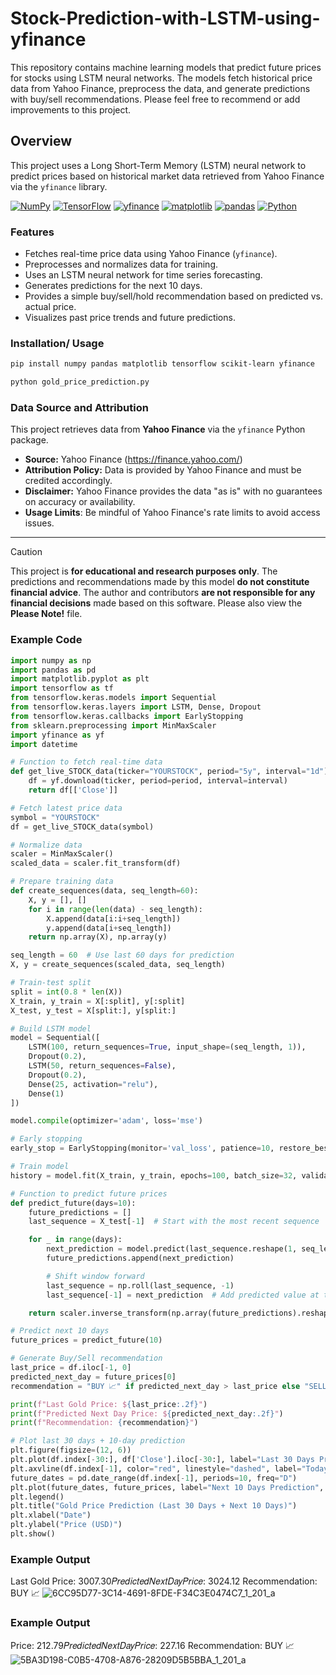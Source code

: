 # Stock-Prediction-with-LSTM-using-yfinance
This repository contains machine learning models that predict future prices for stocks using LSTM neural networks. The models fetch historical price data from Yahoo Finance, preprocess the data, and generate predictions with buy/sell recommendations. 
Please feel free to recommend or add improvements to this project. 

## Overview
This project uses a Long Short-Term Memory (LSTM) neural network to predict prices based on historical market data retrieved from Yahoo Finance via the `yfinance` library.

<a href="https://numpy.org/"><img alt="NumPy" src="https://img.shields.io/badge/NumPy-013243.svg?logo=numpy&logoColor=white"></a>
<a href="https://www.tensorflow.org/"><img alt="TensorFlow" src="https://img.shields.io/badge/TensorFlow-FF6F00.svg?logo=tensorflow&logoColor=white"></a>
<a href="https://pypi.org/project/yfinance/"><img alt="yfinance" src="https://img.shields.io/badge/yfinance-003366.svg?logo=python&logoColor=white"></a>
<a href="https://matplotlib.org/"><img alt="matplotlib" src="https://img.shields.io/badge/matplotlib-11557C.svg?logo=python&logoColor=white"></a>
<a href="https://pandas.pydata.org/"><img alt="pandas" src="https://img.shields.io/badge/pandas-150458.svg?logo=pandas&logoColor=white"></a>
<a href="https://www.python.org/"><img alt="Python" src="https://img.shields.io/badge/Python-3776AB.svg?logo=python&logoColor=white"></a>

### Features
- Fetches real-time price data using Yahoo Finance (`yfinance`).
- Preprocesses and normalizes data for training.
- Uses an LSTM neural network for time series forecasting.
- Generates predictions for the next 10 days.
- Provides a simple buy/sell/hold recommendation based on predicted vs. actual price.
- Visualizes past price trends and future predictions.

### Installation/ Usage
```bash
pip install numpy pandas matplotlib tensorflow scikit-learn yfinance
```
```python
python gold_price_prediction.py
```

### Data Source and Attribution
This project retrieves data from **Yahoo Finance** via the `yfinance` Python package.
- **Source:** Yahoo Finance (https://finance.yahoo.com/)
- **Attribution Policy:** Data is provided by Yahoo Finance and must be credited accordingly.
- **Disclaimer:** Yahoo Finance provides the data "as is" with no guarantees on accuracy or availability.
- **Usage Limits**: Be mindful of Yahoo Finance's rate limits to avoid access issues.

---

> [!CAUTION]
> This project is **for educational and research purposes only**.
> The predictions and recommendations made by this model **do not constitute financial advice**.
> The author and contributors **are not responsible for any financial decisions** made based on this software.
> Please also view the **Please Note!** file.


### Example Code

```python code
import numpy as np
import pandas as pd
import matplotlib.pyplot as plt
import tensorflow as tf
from tensorflow.keras.models import Sequential
from tensorflow.keras.layers import LSTM, Dense, Dropout
from tensorflow.keras.callbacks import EarlyStopping
from sklearn.preprocessing import MinMaxScaler
import yfinance as yf
import datetime

# Function to fetch real-time data
def get_live_STOCK_data(ticker="YOURSTOCK", period="5y", interval="1d"):
    df = yf.download(ticker, period=period, interval=interval)
    return df[['Close']]

# Fetch latest price data
symbol = "YOURSTOCK"
df = get_live_STOCK_data(symbol)

# Normalize data
scaler = MinMaxScaler()
scaled_data = scaler.fit_transform(df)

# Prepare training data
def create_sequences(data, seq_length=60):
    X, y = [], []
    for i in range(len(data) - seq_length):
        X.append(data[i:i+seq_length])
        y.append(data[i+seq_length])
    return np.array(X), np.array(y)

seq_length = 60  # Use last 60 days for prediction
X, y = create_sequences(scaled_data, seq_length)

# Train-test split
split = int(0.8 * len(X))
X_train, y_train = X[:split], y[:split]
X_test, y_test = X[split:], y[split:]

# Build LSTM model
model = Sequential([
    LSTM(100, return_sequences=True, input_shape=(seq_length, 1)),
    Dropout(0.2),
    LSTM(50, return_sequences=False),
    Dropout(0.2),
    Dense(25, activation="relu"),
    Dense(1)
])

model.compile(optimizer='adam', loss='mse')

# Early stopping
early_stop = EarlyStopping(monitor='val_loss', patience=10, restore_best_weights=True)

# Train model
history = model.fit(X_train, y_train, epochs=100, batch_size=32, validation_data=(X_test, y_test), callbacks=[early_stop], verbose=1)

# Function to predict future prices
def predict_future(days=10):
    future_predictions = []
    last_sequence = X_test[-1]  # Start with the most recent sequence

    for _ in range(days):
        next_prediction = model.predict(last_sequence.reshape(1, seq_length, 1))[0][0]  # Predict next price
        future_predictions.append(next_prediction)

        # Shift window forward
        last_sequence = np.roll(last_sequence, -1)
        last_sequence[-1] = next_prediction  # Add predicted value at the end

    return scaler.inverse_transform(np.array(future_predictions).reshape(-1, 1)).flatten()  # Convert back to actual prices

# Predict next 10 days
future_prices = predict_future(10)

# Generate Buy/Sell recommendation
last_price = df.iloc[-1, 0]
predicted_next_day = future_prices[0]
recommendation = "BUY 📈" if predicted_next_day > last_price else "SELL 📉" if predicted_next_day < last_price else "HOLD ⚖️"

print(f"Last Gold Price: ${last_price:.2f}")
print(f"Predicted Next Day Price: ${predicted_next_day:.2f}")
print(f"Recommendation: {recommendation}")

# Plot last 30 days + 10-day prediction
plt.figure(figsize=(12, 6))
plt.plot(df.index[-30:], df['Close'].iloc[-30:], label="Last 30 Days Prices", color="blue")
plt.axvline(df.index[-1], color="red", linestyle="dashed", label="Today")
future_dates = pd.date_range(df.index[-1], periods=10, freq="D")
plt.plot(future_dates, future_prices, label="Next 10 Days Prediction", color="orange")
plt.legend()
plt.title("Gold Price Prediction (Last 30 Days + Next 10 Days)")
plt.xlabel("Date")
plt.ylabel("Price (USD)")
plt.show()
```

### Example Output
Last Gold Price: 3007.30𝑃𝑟𝑒𝑑𝑖𝑐𝑡𝑒𝑑𝑁𝑒𝑥𝑡𝐷𝑎𝑦𝑃𝑟𝑖𝑐𝑒: 3024.12 Recommendation: BUY 📈
![6CC95D77-3C14-4691-8FDE-F34C3E0474C7_1_201_a](https://github.com/user-attachments/assets/2a8d2361-5a7f-4393-b5e0-7bb4fe9e2af0)


### Example Output
Price:  212.79𝑃𝑟𝑒𝑑𝑖𝑐𝑡𝑒𝑑𝑁𝑒𝑥𝑡𝐷𝑎𝑦𝑃𝑟𝑖𝑐𝑒: 227.16 Recommendation: BUY 📈
![5BA3D198-C0B5-4708-A876-28209D5B5BBA_1_201_a](https://github.com/user-attachments/assets/80c217c7-d937-49d1-b632-ac02c838b068)


